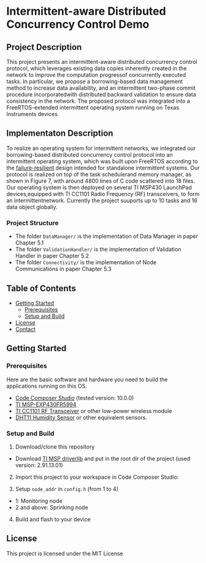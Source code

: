 # Intermittent-aware Distributed Concurrency Control Demo

<!-- ABOUT THE PROJECT -->
## Project Description

This project presents an intermittent-aware distributed concurrency control protocol, which leverages existing data copies inherently created in the network to improve the computation progressof concurrently executed tasks.
In particular, we propose a borrowing-based data management method to increase data availability, and an intermittent two-phase commit procedure incorporatedwith distributed backward validation to ensure data consistency in the network.
The proposed protocol was integrated into a FreeRTOS-extended intermittent operating system running on Texas Instruments devices

## Implementaton Description
To realize an operating system for intermittent networks, we integrated our borrowing-based distributed concurrency control protocol into an intermittent operating system, which was built upon FreeRTOS according to the [failure-resilient](https://www.citi.sinica.edu.tw/papers/pchsiu/7157-F.pdf) design intended for standalone intermittent systems.
Our protocol is realized on top of the task schedulerand memory manager, as shown in Figure 7, with around 4800 lines of C code scattered into 18 files. Our operating system is then deployed on several TI MSP430 LaunchPad devices,equipped with TI CC1101 Radio Frequency (RF) transceivers, to form an intermittentnetwork.
Currently the project suuports up to 10 tasks and 16 data object globally.

### Project Structure
  * The folder `DataManager/` is the implementation of Data Manager in paper Chapter 5.1
  * The folder `ValidationHandler/` is the implementation of Validation Handler in paper Chapter 5.2
  * The folder `Connectivity/` is the implementation of Node Communications in paper Chapter 5.3

<!-- TABLE OF CONTENTS -->
## Table of Contents
* [Getting Started](#getting-started)
  * [Prerequisites](#prerequisites)
  * [Setup and Build](#setup-and-build)
* [License](#license)
* [Contact](#contact)
<!--* [Contributing](#contributing)-->
<!-- GETTING STARTED -->
## Getting Started

### Prerequisites

Here are the basic software and hardware you need to build the applications running on this OS.

* [Code Composer Studio](https://www.ti.com/tool/CCSTUDIO) (tested version: 10.0.0)
* [TI MSP-EXP430FR5994](https://www.ti.com/tool/MSP-EXP430FR5994)
* [TI CC1101 RF Transceiver](https://www.ti.com/product/CC1101) or other low-power wireless module
* [DHT11 Humidity Sensor](https://www.mouser.com/datasheet/2/758/DHT11-Technical-Data-Sheet-Translated-Version-1143054.pdf) or other equivalent sensors.

### Setup and Build

1. Download/clone this repository

  * Download [TI MSP driverlib](https://www.ti.com/tool/MSPDRIVERLIB) and put in the root dir of the project (used version: 2.91.13.01)

2. Import this project to your workspace in Code Composer Studio:

3. Setup `node_addr` in `config.h` (from 1 to 4)

  * 1: Monitoring node
  * 2 and above: Sprinking node

4. Build and flash to your device


## License

This project is licensed under the MIT License
